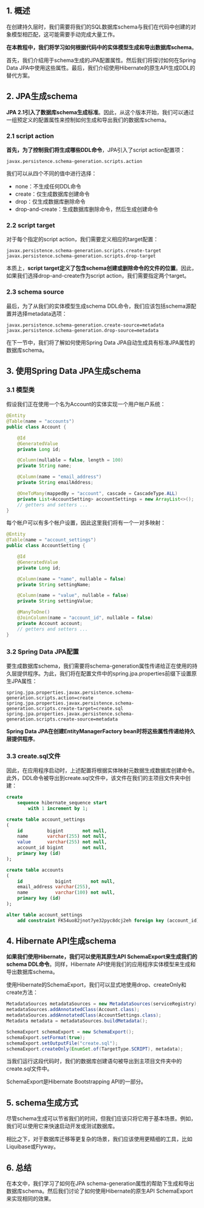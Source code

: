 ## 1. 概述

在创建持久层时，我们需要将我们的SQL数据库schema与我们在代码中创建的对象模型相匹配，这可能需要手动完成大量工作。

**在本教程中，我们将学习如何根据代码中的实体模型生成和导出数据库schema**。

首先，我们介绍用于schema生成的JPA配置属性。然后我们将探讨如何在Spring Data JPA中使用这些属性。最后，我们介绍使用Hibernate的原生API生成DDL的替代方案。

## 2. JPA生成schema

**JPA 2.1引入了数据库schema生成标准**。因此，从这个版本开始，我们可以通过一组预定义的配置属性来控制如何生成和导出我们的数据库schema。

### 2.1 script action

**首先，为了控制我们将生成哪些DDL命令**，JPA引入了script action配置项：

```properties
javax.persistence.schema-generation.scripts.action
```

我们可以从四个不同的值中进行选择：

+ none：不生成任何DDL命令
+ create：仅生成数据库创建命令
+ drop：仅生成数据库删除命令
+ drop-and-create：生成数据库删除命令，然后生成创建命令

### 2.2 script target

对于每个指定的script action，我们需要定义相应的target配置：

```properties
javax.persistence.schema-generation.scripts.create-target
javax.persistence.schema-generation.scripts.drop-target
```

本质上，**script target定义了包含schema创建或删除命令的文件的位置**。因此，如果我们选择drop-and-create作为script action，我们需要指定两个target。

### 2.3 schema source

最后，为了从我们的实体模型生成schema DDL命令，我们应该包括schema源配置并选择metadata选项：

```properties
javax.persistence.schema-generation.create-source=metadata
javax.persistence.schema-generation.drop-source=metadata
```

在下一节中，我们将了解如何使用Spring Data JPA自动生成具有标准JPA属性的数据库schema。

## 3. 使用Spring Data JPA生成schema

### 3.1 模型类

假设我们正在使用一个名为Account的实体实现一个用户帐户系统：

```java
@Entity
@Table(name = "accounts")
public class Account {

    @Id
    @GeneratedValue
    private Long id;

    @Column(nullable = false, length = 100)
    private String name;

    @Column(name = "email_address")
    private String emailAddress;

    @OneToMany(mappedBy = "account", cascade = CascadeType.ALL)
    private List<AccountSetting> accountSettings = new ArrayList<>();
    // getters and setters ...
}
```

每个帐户可以有多个帐户设置，因此这里我们将有一个一对多映射：

```java
@Entity
@Table(name = "account_settings")
public class AccountSetting {

    @Id
    @GeneratedValue
    private Long id;

    @Column(name = "name", nullable = false)
    private String settingName;

    @Column(name = "value", nullable = false)
    private String settingValue;

    @ManyToOne()
    @JoinColumn(name = "account_id", nullable = false)
    private Account account;
    // getters and setters ...
}
```

### 3.2 Spring Data JPA配置

要生成数据库schema，我们需要将schema-generation属性传递给正在使用的持久层提供程序。为此，我们将在配置文件中的spring.jpa.properties前缀下设置原生JPA属性：

```properties
spring.jpa.properties.javax.persistence.schema-generation.scripts.action=create
spring.jpa.properties.javax.persistence.schema-generation.scripts.create-target=create.sql
spring.jpa.properties.javax.persistence.schema-generation.scripts.create-source=metadata
```

**Spring Data JPA在创建EntityManagerFactory bean时将这些属性传递给持久层提供程序**。

### 3.3 create.sql文件

因此，在应用程序启动时，上述配置将根据实体映射元数据生成数据库创建命令。此外，DDL命令被导出到create.sql文件中，该文件在我们的主项目文件夹中创建：

```sql
create
    sequence hibernate_sequence start
        with 1 increment by 1;

create table account_settings
(
    id         bigint       not null,
    name       varchar(255) not null,
    value      varchar(255) not null,
    account_id bigint       not null,
    primary key (id)
);

create table accounts
(
    id            bigint       not null,
    email_address varchar(255),
    name          varchar(100) not null,
    primary key (id)
);

alter table account_settings
    add constraint FK54uo82jnot7ye32pyc8dcj2eh foreign key (account_id) references accounts;
```

## 4. Hibernate API生成schema

**如果我们使用Hibernate，我们可以使用其原生API SchemaExport来生成我们的schema DDL命令**。同样，Hibernate API使用我们的应用程序实体模型来生成和导出数据库schema。

使用Hibernate的SchemaExport，我们可以显式地使用drop、createOnly和create方法：

```java
MetadataSources metadataSources = new MetadataSources(serviceRegistry);
metadataSources.addAnnotatedClass(Account.class);
metadataSources.addAnnotatedClass(AccountSettings.class);
Metadata metadata = metadataSources.buildMetadata();

SchemaExport schemaExport = new SchemaExport();
schemaExport.setFormat(true);
schemaExport.setOutputFile("create.sql");
schemaExport.createOnly(EnumSet.of(TargetType.SCRIPT), metadata);
```

当我们运行这段代码时，我们的数据库创建语句被导出到主项目文件夹中的create.sql文件中。

SchemaExport是Hibernate Bootstrapping API的一部分。

## 5. schema生成方式

尽管schema生成可以节省我们的时间，但我们应该只将它用于基本场景。例如，我们可以使用它来快速启动开发或测试数据库。

相比之下，对于数据库迁移等更复杂的场景，我们应该使用更精细的工具，比如Liquibase或Flyway。

## 6. 总结

在本文中，我们学习了如何在JPA schema-generation属性的帮助下生成和导出数据库schema。然后我们讨论了如何使用Hibernate的原生API SchemaExport来实现相同的效果。
